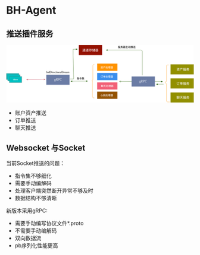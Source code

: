 # BH-Agent


## 推送插件服务

![](https://github.com/Jarvens/image-resource/blob/master/%E6%96%B0%E7%89%88%E6%8E%A8%E9%80%81%E6%9E%B6%E6%9E%84.png)
- 账户资产推送
- 订单推送
- 聊天推送

## Websocket 与Socket

当前Socket推送的问题：
- 指令集不够细化
- 需要手动编解码
- 处理客户端突然断开异常不够及时
- 数据结构不够清晰

新版本采用gRPC:

- 需要手动编写协议文件*.proto
- 不需要手动编解码
- 双向数据流
- pb序列化性能更高
